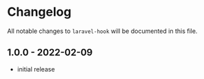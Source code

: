 # Changelog

All notable changes to `laravel-hook` will be documented in this file.

## 1.0.0 - 2022-02-09

- initial release
